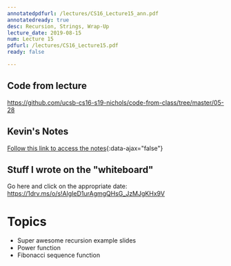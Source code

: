 ```yaml
---
annotatedpdfurl: /lectures/CS16_Lecture15_ann.pdf
annotatedready: true
desc: Recursion, Strings, Wrap-Up
lecture_date: 2019-08-15
num: Lecture 15
pdfurl: /lectures/CS16_Lecture15.pdf
ready: false

---
```


## Code from lecture

<https://github.com/ucsb-cs16-s19-nichols/code-from-class/tree/master/05-28>

## Kevin's Notes

[Follow this link to access the notes](/lectures/CS16_Lecture15_Notes.docx){:data-ajax="false"}

## Stuff I wrote on the "whiteboard"

Go here and click on the appropriate date:
<https://1drv.ms/o/s!AlgIeD1urAgmgQHsG_JzMJgKHx9V>

# Topics

- Super awesome recursion example slides
- Power function
- Fibonacci sequence function
